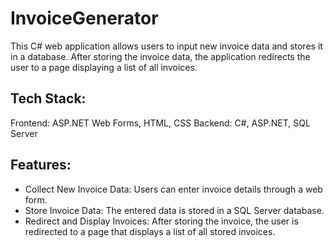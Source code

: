 # InvoiceGenerator

This C# web application allows users to input new invoice data and stores it in a database. After storing the invoice data, the application redirects the user to a page displaying a list of all invoices.

## Tech Stack:
Frontend: ASP.NET Web Forms, HTML, CSS
Backend: C#, ASP.NET, SQL Server

## Features:
- Collect New Invoice Data: Users can enter invoice details through a web form.
- Store Invoice Data: The entered data is stored in a SQL Server database.
- Redirect and Display Invoices: After storing the invoice, the user is redirected to a page that displays a list of all stored invoices.
